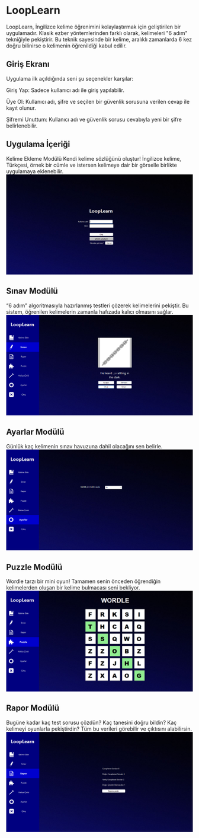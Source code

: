 # LoopLearn

LoopLearn, İngilizce kelime öğrenimini kolaylaştırmak için geliştirilen bir uygulamadır. Klasik ezber yöntemlerinden farklı olarak, kelimeleri "6 adım" tekniğiyle pekiştirir. Bu teknik sayesinde bir kelime, aralıklı zamanlarda 6 kez doğru bilinirse o kelimenin öğrenildiği kabul edilir.

## Giriş Ekranı
Uygulama ilk açıldığında seni şu seçenekler karşılar:

Giriş Yap: Sadece kullanıcı adı ile giriş yapılabilir.

Üye Ol: Kullanıcı adı, şifre ve seçilen bir güvenlik sorusuna verilen cevap ile kayıt olunur.

Şifremi Unuttum: Kullanıcı adı ve güvenlik sorusu cevabıyla yeni bir şifre belirlenebilir.

## Uygulama İçeriği
Kelime Ekleme Modülü
Kendi kelime sözlüğünü oluştur!
İngilizce kelime, Türkçesi, örnek bir cümle ve istersen kelimeye dair bir görselle birlikte uygulamaya eklenebilir.
![Ekran Görüntüsü](Screenshots/LoginPage.png)

## Sınav Modülü
“6 adım” algoritmasıyla hazırlanmış testleri çözerek kelimelerini pekiştir.
Bu sistem, öğrenilen kelimelerin zamanla hafızada kalıcı olmasını sağlar.
![Ekran Görüntüsü](Screenshots/Exam.png)

## Ayarlar Modülü
Günlük kaç kelimenin sınav havuzuna dahil olacağını sen belirle.
![Ekran Görüntüsü](Screenshots/Settings.png)

## Puzzle Modülü
Wordle tarzı bir mini oyun!
Tamamen senin önceden öğrendiğin kelimelerden oluşan bir kelime bulmacası seni bekliyor.
![Ekran Görüntüsü](Screenshots/Wordle.png)

## Rapor Modülü
Bugüne kadar kaç test sorusu çözdün?
Kaç tanesini doğru bildin?
Kaç kelimeyi oyunlarla pekiştirdin?
Tüm bu verileri görebilir ve çıktısını alabilirsin.
![Ekran Görüntüsü](Screenshots/Report.png)
